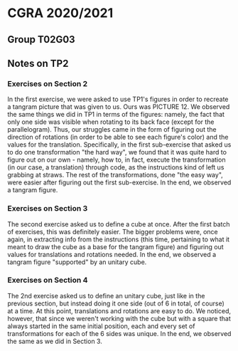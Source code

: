 # CGRA 2020/2021

## Group T02G03

##  Notes on TP2

### Exercises on Section 2
In the first exercise, we were asked to use TP1's figures in order to recreate a tangram picture that was given to us. Ours was PICTURE 12. We observed the same things we did in TP1 in terms of the figures: namely, the fact that only one side was visible when rotating to its back face (except for the parallelogram). Thus, our struggles came in the form of figuring out the direction of rotations (in order to be able to see each figure's color) and the values for the translation.
Specifically, in the first sub-exercise that asked us to do one transformation "the hard way", we found that it was quite hard to figure out on our own - namely, how to, in fact, execute the transformation (in our case, a translation) through code, as the instructions kind of left us grabbing at straws.
The rest of the transformations, done "the easy way", were easier after figuring out the first sub-exercise. In the end, we observed a tangram figure.

### Exercises on Section 3
The second exercise asked us to define a cube at once. After the first batch of exercises, this was definitely easier. The bigger problems were, once again, in extracting info from the instructions (this time, pertaining to what it meant to draw the cube as a base for the tangram figure) and figuring out values for translations and rotations needed.
In the end, we observed a tangram figure "supported" by an unitary cube.

### Exercises on Section 4
The 2nd exercise asked us to define an unitary cube, just like in the previous section, but instead doing it one side (out of 6 in total, of course) at a time. At this point, translations and rotations are easy to do. We noticed, however, that since we weren't working with the cube but with a square that always started in the same initial position, each and every set of transformations for each of the 6 sides was unique.
In the end, we observed the same as we did in Section 3.